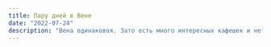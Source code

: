 ```yaml
---
title: Пару дней в Вене
date: "2022-07-24"
description: "Вена одинаковая. Зато есть много интересных кафешек и нет проблем с магазинами всего, что хочешь."
---
```


<!-- В Вене не особо есть, чем заняться. Но точно нужно:
* Искупаться в Дунае <a href="https://goo.gl/maps/JKp17Gf12hozBgKF9" target="_blank" rel="norferrer"> на этом островке</a>
* Посмотреть на <a href="https://goo.gl/maps/dwGg8kgSFTcxRbjX8" target="_blank" rel="norferrer">зенитные башни люфваффе</a>
* Съесть мороженое <a href="https://goo.gl/maps/ndL99QkcUQtK728Y9" target="_blank" rel="norferrer">тут</a>
Весь наш список сохраненных мест можно глянуть <a href="https://goo.gl/maps/E4AxMHTxLnEUXRtt8" target="_blank" rel="norferrer">здесь</a>. В Вене плохая барахолка, но чуть лучше, чем в Праге. Здесь много музеев, дворцов и парков. В Вене классный шоппинг, много стильных людей и красивые кафешки. Вот, например:

<a href="https://dl.dropboxusercontent.com/s/nepnf4jx8sdmvof/1.jpg?dl=0" target="_blank" rel="norferrer">
    <img src="https://dl.dropboxusercontent.com/s/6rnpy8odwgh476e/1-imresizer.jpeg?dl=0" alt="Внутренний дворик украшенный зеленью" title="Внутренний дворик украшенный зеленью"/>
</a>

<a href="https://dl.dropboxusercontent.com/s/tsxoannjinvgr6z/4.jpg?dl=0" target="_blank" rel="norferrer">
    <img src="https://dl.dropboxusercontent.com/s/veefveigepq8iaj/4-imresizer.jpeg?dl=0" alt="Мышка под зонтиком сидит за столом" title="Мышка под зонтиком сидит за столом"/>
</a>

Или такая. Все зелененькое в общем.

<a href="https://dl.dropboxusercontent.com/s/vhzm6f7namd57yq/3.jpg?dl=0" target="_blank" rel="norferrer">
    <img src="https://dl.dropboxusercontent.com/s/fxcl3xbxg4dqtgb/3-imresizer.jpeg?dl=0" alt="Винтовая лестница украшенная зеленью внутри кафе" title="Винтовая лестница украшенная зеленью внутри кафе"/>
</a>

<a href="https://dl.dropboxusercontent.com/s/p0ohu4of9l8ih5r/2.jpg?dl=0" target="_blank" rel="norferrer">
    <img src="https://dl.dropboxusercontent.com/s/zz16h6sakshoals/2-imresizer.jpeg?dl=0" alt="Я с удивлением пью лимонад из большого бокала" title="Я с удивлением пью лимонад из большого бокала"/>
</a>

А эта красота от <a href="https://www.instagram.com/nadytsegelnik/" target="_blank" rel="norferrer">мышки</a>:

<a href="https://dl.dropboxusercontent.com/s/lt8c0vsl05h3nlv/5.jpg?dl=0" target="_blank" rel="norferrer">
    <img src="https://dl.dropboxusercontent.com/s/qb1b0ylqyd6ogqd/5-imresizer.jpeg?dl=0" alt="Скульптурный комплекс в черно-белых цветах" title="Скульптурный комплекс в черно-белых цветах"/>
</a>

<a href="https://dl.dropboxusercontent.com/s/b1p5sejzmpcja31/6.JPG?dl=0" target="_blank" rel="norferrer">
    <img src="https://dl.dropboxusercontent.com/s/he4d7j4o87czyqb/6-imresizer.jpeg?dl=0" alt="Скульптурный комплекс в черно-белых цветах, другой ракурс" title="Скульптурный комплекс в черно-белых цветах, другой ракурс"/>
</a> -->